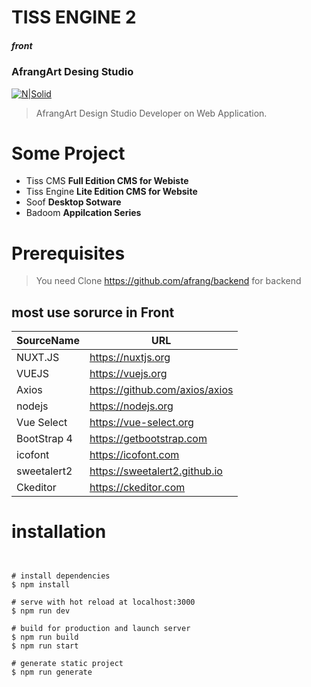 # TISS ENGINE 2 
##### front

### AfrangArt Desing Studio
[![N|Solid](https://afrang.dev/media/Layout/1logo.png?=737)](https://afrang.dev)
> AfrangArt Design Studio Developer on Web Application. 
# Some Project
  - Tiss CMS **Full Edition CMS for Webiste**
  - Tiss Engine **Lite Edition CMS for Website**
  - Soof **Desktop Sotware**
  - Badoom **Appilcation Series**
# Prerequisites
   > You need Clone https://github.com/afrang/backend for backend
## most use sorurce in Front  
| SourceName | URL |
| ------ | ------ |
|NUXT.JS | https://nuxtjs.org  |
|VUEJS | https://vuejs.org  |
|Axios | https://github.com/axios/axios |
|nodejs | https://nodejs.org |
| Vue Select | https://vue-select.org |
| BootStrap 4 | https://getbootstrap.com |
| icofont | https://icofont.com |
| sweetalert2 | https://sweetalert2.github.io |
|Ckeditor | https://ckeditor.com |
# installation
~~~


# install dependencies
$ npm install

# serve with hot reload at localhost:3000
$ npm run dev

# build for production and launch server
$ npm run build
$ npm run start

# generate static project
$ npm run generate
~~~


